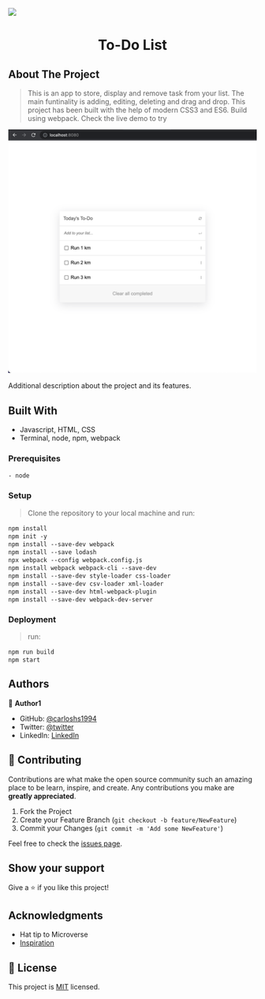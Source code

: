 ![](https://img.shields.io/badge/Microverse-blueviolet)
<h1 align="center">To-Do List</h1>

## About The Project

> This is an app to store, display and remove task from your list. The main funtinality is adding, editing, deleting and drag and drop. This project has been built with the help of modern CSS3 and ES6. Build using webpack. Check the live demo to try

![screenshot](./screenshot.png)

Additional description about the project and its features.

## Built With

- Javascript, HTML, CSS
- Terminal, node, npm, webpack

### Prerequisites

    - node

### Setup

> Clone the repository to your local machine and run:
```
npm install
npm init -y
npm install --save-dev webpack
npm install --save lodash
npx webpack --config webpack.config.js
npm install webpack webpack-cli --save-dev
npm install --save-dev style-loader css-loader
npm install --save-dev csv-loader xml-loader
npm install --save-dev html-webpack-plugin
npm install --save-dev webpack-dev-server
```

### Deployment

 > run:
 ```
 npm run build
 npm start
 ```

## Authors

👤 **Author1**

- GitHub: [@carloshs1994](https://github.com/carloshs1994)
- Twitter: [@twitter]()
- LinkedIn: [LinkedIn]()

## 🤝 Contributing

Contributions are what make the open source community such an amazing place to be learn, inspire, and create. Any contributions you make are **greatly appreciated**.

1. Fork the Project
2. Create your Feature Branch (`git checkout -b feature/NewFeature`)
3. Commit your Changes (`git commit -m 'Add some NewFeature'`)

Feel free to check the [issues page](../../issues/).

## Show your support

Give a ⭐️ if you like this project!

## Acknowledgments

- Hat tip to Microverse
- [Inspiration](https://www.youtube.com/watch?v=AcUd-_Yjjqg)

## 📝 License

This project is [MIT](./MIT.md) licensed.
